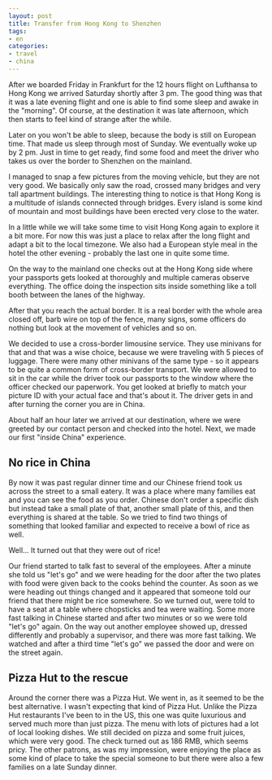 ```yaml
---
layout: post
title: Transfer from Hong Kong to Shenzhen
tags:
- en
categories:
- travel
- china
---
```

After we boarded Friday in Frankfurt for the 12 hours flight on Lufthansa to Hong Kong we arrived Saturday shortly after 3 pm. The good thing was that it was a late evening flight and one is able to find some sleep and awake in the "morning". Of course, at the destination it was late afternoon, which then starts to feel kind of strange after the while. 

Later on you won't be able to sleep, because the body is still on European time. That made us sleep through most of Sunday. We eventually woke up by 2 pm. Just in time to get ready, find some food and meet the driver who takes us over the border to Shenzhen on the mainland.

I managed to snap a few pictures from the moving vehicle, but they are not very good. We basically only saw the road, crossed many bridges and very tall apartment buildings. The interesting thing to notice is that Hong Kong is a multitude of islands connected through bridges. Every island is some kind of mountain and most buildings have been erected very close to the water.

In a little while we will take some time to visit Hong Kong again to explore it a bit more. For now this was just a place to relax after the long flight and adapt a bit to the local timezone. We also had a European style meal in the hotel the other evening - probably the last one in quite some time.

On the way to the mainland one checks out at the Hong Kong side where your passports gets looked at thoroughly and multiple cameras observe everything. The office doing the inspection sits inside something like a toll booth between the lanes of the highway.

After that you reach the actual border. It is a real border with the whole area closed off, barb wire on top of the fence, many signs, some officers do nothing but look at the movement of vehicles and so on.

We decided to use a cross-border limousine service. They use minivans for that and that was a wise choice, because we were traveling with 5 pieces of luggage. There were many other minivans of the same type - so it appears to be quite a common form of cross-border transport. We were allowed to sit in the car while the driver took our passports to the window where the officer checked our paperwork. You get looked at briefly to match your picture ID with your actual face and that's about it. The driver gets in and after turning the corner you are in China.

About half an hour later we arrived at our destination, where we were greeted by our contact person and checked into the hotel. Next, we made our first "inside China" experience.

## No rice in China

By now it was past regular dinner time and our Chinese friend took us across the street to a small eatery. It was a place where many families eat and you can see the food as you order. Chinese don't order a specific dish but instead take a small plate of that, another small plate of this, and then everything is shared at the table. So we tried to find two things of something that looked familiar and expected to receive a bowl of rice as well.

Well... It turned out that they were out of rice!

Our friend started to talk fast to several of the employees. After a minute she told us "let's go" and we were heading for the door after the two plates with food were given back to the cooks behind the counter. As soon as we were heading out things changed and it appeared that someone told our friend that there might be rice somewhere. So we turned out, were told to have a seat at a table where chopsticks and tea were waiting. Some more fast talking in Chinese started and after two minutes or so we were told "let's go" again. On the way out another employee showed up, dressed differently and probably a supervisor, and there was more fast talking. We watched and after a third time "let's go" we passed the door and were on the street again.

## Pizza Hut to the rescue

Around the corner there was a Pizza Hut. We went in, as it seemed to be the best alternative. I wasn't expecting that kind of Pizza Hut. Unlike the Pizza Hut restaurants I've been to in the US, this one was quite luxurious and served much more than just pizza. The menu with lots of pictures had a lot of local looking dishes. We still decided on pizza and some fruit juices, which were very good. The check turned out as 186 RMB, which seems pricy. The other patrons, as was my impression, were enjoying the place as some kind of place to take the special someone to but there were also a few families on a late Sunday dinner.